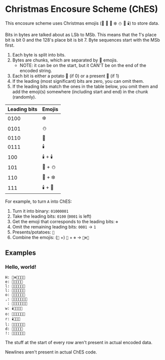 # Christmas Encosure Scheme (ChES)

This encosure scheme uses Christmas emojis (🎄 🥔 🎁 ❄️ ⛄ 🔔 🕯️) to store data.

Bits in bytes are talked about as LSb to MSb.
This means that the 1's place bit is bit 0 and the 128's place bit is bit 7.
Byte sequences start with the MSb first.

1. Each byte is split into bits.
2. Bytes are chunks, which are separated by 🎄 emojis.
    - NOTE: it can be on the start, but it CAN'T be on the end of the encoded string.
3. Each bit is either a potato 🥔 (if 0) or a present 🎁 (if 1)
4. If the leading (most significant) bits are zero, you can omit them.
5. If the leading bits match the ones in the table below, you omit them and add the emoji(s) somewhere (including start and end) in the chunk (randomly).

| Leading bits | Emojis  |
| ------------ | ------- |
| 0100         | ❄️      |
| 0101         | ⛄      |
| 0110         | 🔔      |
| 0111         | 🕯️      |
| 100          | 🕯️ + 🕯️ |
| 101          | 🔔 + ⛄ |
| 110          | 🔔 + ❄️ |
| 111          | 🕯️ + 🔔 |

For example, to turn `A` into ChES:
1. Turn it into binary: `01000001`
2. Take the leading bits: `0100` (`0001` is left)
3. Get the emoji that corresponds to the leading bits: `❄️`
4. Omit the remaining leading bits: `0001` -> `1`
5. Presents/potatoes: `🎁`
6. Combine the emojis: (`🎄` +) `🎁` + `❄️` -> `🎄❄️🎁`

## Examples

### Hello, world!
```
H: 🎁❄️🥔🥔🥔🎄
e: 🎁🥔🔔🎁🎄
l: 🎁🎁🥔🔔🥔🎄
l: 🔔🎁🎁🥔🥔🎄
o: 🎁🔔🎁🎁🎁🎄
,: 🎁🥔🎁🎁🥔🥔🎄
 : 🎁🥔🥔🥔🥔🥔🎄
w: 🕯️🎁🎁🎁🎄
o: 🔔🎁🎁🎁🎁🎄
r: 🕯️🎁🥔🎄
l: 🔔🎁🎁🥔🥔🎄
d: 🎁🔔🥔🥔🎄
!: 🎁🥔🥔🥔🥔🎁
```

The stuff at the start of every row aren't present in actual encoded data.

Newlines aren't present in actual ChES code.